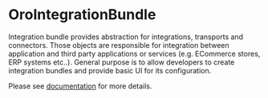 OroIntegrationBundle
====================

Integration bundle provides abstraction for integrations, transports and connectors. Those objects are responsible for
integration between application and third party applications or services (e.g. ECommerce stores, ERP systems etc..).
General purpose is to allow developers to create integration bundles and provide basic UI for its configuration.

Please see [documentation](./Resources/doc/index.md) for more details.
